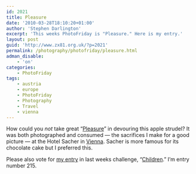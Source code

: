 ```yaml
---
id: 2021
title: Pleasure
date: '2010-03-28T18:10:20+01:00'
author: 'Stephen Darlington'
excerpt: 'This weeks PhotoFriday is "Pleasure." Here is my entry.'
layout: post
guid: 'http://www.zx81.org.uk/?p=2021'
permalink: /photography/photofriday/pleasure.html
adman_disable:
    - 'on'
categories:
    - PhotoFriday
tags:
    - austria
    - europe
    - PhotoFriday
    - Photography
    - Travel
    - vienna
---
```


How could you *not* take great “[Pleasure](http://www.photofriday.com/archives/challenge/000967.php)” in devouring this apple strudel? It was both photographed and consumed — the sacrifices I make for a good picture — at the Hotel Sacher in [Vienna](http://www.zx81.org.uk/travel/vienna-austria.html). Sacher is more famous for its chocolate cake but I preferred this.

Please also vote for [my entry](http://www.zx81.org.uk/photography/photofriday/children.html) in last weeks challenge, “[Children](http://www.photofriday.com/linkviewer.php?id=965).” I’m entry number 215.